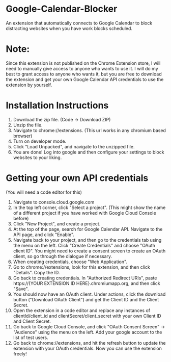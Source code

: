 # Google-Calendar-Blocker
An extension that automatically connects to Google Calendar to block distracting websites when you have work blocks scheduled.

# Note:
Since this extension is not published on the Chrome Extension store, I will need to manually give access to anyone who wants to use it. I will do my best to grant access to anyone who wants it, but you are free to download the extension and get your own Google Calendar API credentials to use the extension by yourself.

# Installation Instructions
1. Download the zip file. (Code -> Download ZIP)
2. Unzip the file.
3. Navigate to chrome://extensions. (This url works in any chromium based browser)
4. Turn on developer mode.
5. Click "Load Unpacked", and navigate to the unzipped file.
6. You are done! Log into google and then configure your settings to block websites to your liking.

# Getting your own API credentials
(You will need a code editor for this)
1. Navigate to console.cloud.google.com
2. In the top left corner, click "Select a project". (This might show the name of a different project if you have worked with Google Cloud Console before)
3. Click "New Project", and create a project.
4. At the top of the page, search for Google Calendar API. Navigate to the API page, and click "Enable".
5. Navigate back to your project, and then go to the credentials tab using the menu on the left. Click "Create Credentials" and choose "OAuth client ID". You might need to create a consent screen to create an OAuth client, so go through the dialogue if necessary.
6. When creating credentials, choose "Web Application".
7. Go to chrome://extensions, look for this extension, and then click "Details". Copy the ID.
8. Go back to creating credentials. In "Authorized Redirect URIs", paste https://{YOUR EXTENSION ID HERE}.chromiumapp.org, and then click "Save".
9. You should now have an OAuth client. Under actions, click the download button ("Download OAuth Client") and get the Client ID and the Client Secret.
10. Open the extension in a code editor and replace any instances of clientId/client_id and clientSecret/client_secret with your own Client ID and Client Secret.
11. Go back to Google Cloud Console, and click "OAuth Consent Screen" -> "Audience" using the menu on the left. Add your google account to the list of test users. 
12. Go back to chrome://extensions, and hit the refresh button to update the extension with your OAuth credentials. Now you can use the extension freely!
